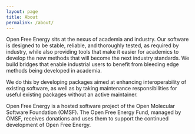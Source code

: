 ```yaml
---
layout: page
title: About
permalink: /about/
---
```


Open Free Energy sits at the nexus of academia and industry.
Our software is designed to be stable, reliable, and thoroughly tested, as
required by industry, while also providing tools that make it easier for
academics to develop the new methods that will become the next industry
standards. We build bridges that enable industrial users to benefit from
bleeding edge methods being developed in academia.

We do this by developing packages aimed at enhancing interoperability of
existing software, as well as by taking maintenance responsibilities for useful
existing packages without an active maintainer.

Open Free Energy is a hosted software project of the Open Molecular Software
Foundation (OMSF). The Open Free Energy Fund, managed by OMSF, receives
donations and uses them to support the continued development of Open Free
Energy.

